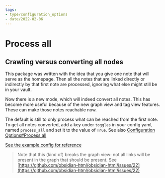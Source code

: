 ```yaml
---
tags:
- type/configuration_options
- date/2022-02-06
---
```

   
# Process all   
## Crawling versus converting all nodes   
This package was written with the idea that you give one note that will serve as the homepage. Then all the notes that are linked directly or indirectly by that first note are processed, ignoring what else might still be in your vault.   
   
Now there is a new mode, which will indeed convert all notes. This has become more useful because of the new graph view and tag view features. These can make those notes reachable now.    
   
The default is still to only process what can be reached from the first note. To get all notes converted, add a key under `toggles` in your config yaml, named `process_all` and set it to the value of `True`.  See also [Configuration Options#Process all](../Configurations/Configuration%20Options.md#process-all)   
   
[See the example config for reference](https://github.com/obsidian-html/obsidian-html/blob/ff371c665a78d10a6658dbd8f04b759e0882a858/example_config.yml#L55)   
   
> Note that this (kind of) breaks the graph view: not all links will be present in the graph that should be present. See [https://github.com/obsidian-html/obsidian-html/issues/22](https://github.com/obsidian-html/obsidian-html/issues/22)